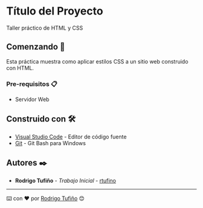 # Título del Proyecto

Taller práctico de HTML y CSS

## Comenzando 🚀

Esta práctica muestra como aplicar estilos CSS a un sitio web construido con HTML.

### Pre-requisitos 📋

* Servidor Web

## Construido con 🛠️

* [Visual Studio Code](https://code.visualstudio.com/) - Editor de código fuente
* [Git](https://git-scm.com/downloads/win) - Git Bash para Windows

## Autores ✒️

* **Rodrigo Tufiño** - *Trabajo Inicial* - [rtufino](https://github.com/rtufino)

---
⌨️ con ❤️ por [Rodrigo Tufiño](https://rodrigotufino.ups.edu.ec) 😊